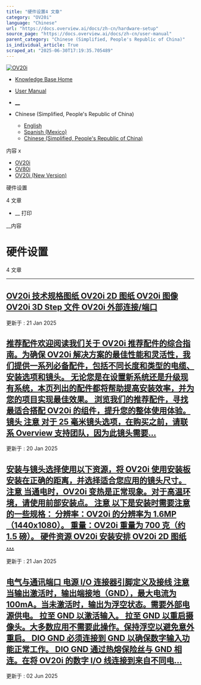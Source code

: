 ```yaml
---
title: "硬件设置4 文章"
category: "OV20i"
language: "Chinese"
url: "https://docs.overview.ai/docs/zh-cn/hardware-setup"
source_page: "https://docs.overview.ai/docs/zh-cn/user-manual"
parent_category: "Chinese (Simplified, People's Republic of China)"
is_individual_article: True
scraped_at: "2025-06-30T17:19:35.705489"
---
```


[ ![OV20i](https://cdn.document360.io/logo/863daf20-40fe-49e9-9c91-e3c6cfba55d1/2e22ebf07a24460d8065cff0cb46d3d4-OverviewLogo.png) ](https://www.overview.ai)

  * [Knowledge Base Home](https://docs.overview.ai)
  * [User Manual](https://docs.overview.ai/docs)



  * [ __](/v1/zh-cn)
  * Chinese \(Simplified, People's Republic of China\)

    * [ English ](/docs/en/hardware-setup "en")
    * [ Spanish \(Mexico\) ](/docs/es-mx/hardware-setup "es-mx")
    * [ Chinese \(Simplified, People's Republic of China\) ](/docs/zh-cn/hardware-setup "zh-cn")




内容 x

  * [ OV20i  ](start-here)
  * [ OV80i  ](start-here-1)
  * [ OV20i \(New Version\)  ](faq)



硬件设置

4 文章 




  *  __ 打印




 __内容

# 硬件设置

4 文章 

* * *

## [OV20i 技术规格图纸 OV20i 2D 图纸 OV20i 图像 OV20i 3D Step 文件 OV20i 外部连接/端口](/docs/zh-cn/technical-specifications)

更新于 : 21 Jan 2025

## [推荐配件欢迎阅读我们关于 OV20i 推荐配件的综合指南。为确保 OV20i 解决方案的最佳性能和灵活性，我们提供一系列必备配件，包括不同长度和类型的电缆、安装选项和镜头。 无论您是在设置新系统还是升级现有系统，本页列出的配件都将帮助提高安装效率，并为您的项目实现最佳效果。 浏览我们的推荐配件，寻找最适合搭配 OV20i 的组件，提升您的整体使用体验。 镜头 注意 对于 25 毫米镜头选项，在购买之前，请联系 Overview 支持团队，因为此镜头需要...](/docs/zh-cn/recommended-accessories)

更新于 : 20 Jan 2025

## [安装与镜头选择使用以下资源，将 OV20i 使用安装板安装在正确的距离，并选择适合您应用的镜头尺寸。 注意 当通电时，OV20i 变热是正常现象。对于高温环境，请使用前部安装点。 注意 以下是安装时需要注意的一些规格： 分辨率：OV20i 的分辨率为 1.6MP（1440x1080）。 重量：OV20i 重量为 700 克（约 1.5 磅）。 硬件资源 OV20i 安装安排 OV20i 2D 图纸 ...](/docs/zh-cn/mounting-and-mechanical)

更新于 : 21 Jan 2025

## [电气与通讯端口 电源 I/O 连接器引脚定义及接线 注意 当输出激活时，输出端接地（GND），最大电流为 100mA。当未激活时，输出为浮空状态。需要外部电源供电。 拉至 GND 以激活输入。 拉至 GND 以重启摄像头。大多数应用不需要此操作。保持浮空以避免意外重启。 DIO GND 必须连接到 GND 以确保数字输入功能正常工作。 DIO GND 通过热熔保险丝与 GND 相连。在将 OV20i 的数字 I/O 线连接到来自不同电...](/docs/zh-cn/electrical-and-communication)

更新于 : 02 Jun 2025
